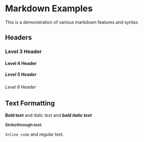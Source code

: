 # Markdown Examples

This is a demonstration of various markdown features and syntax.

## Headers

### Level 3 Header
#### Level 4 Header
##### Level 5 Header
###### Level 6 Header

## Text Formatting

**Bold text** and *italic text* and ***bold italic text***

~~Strikethrough text~~

`Inline code` and regular text.
